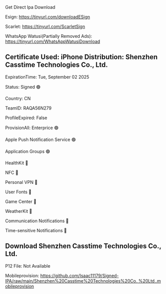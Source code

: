 Get Direct Ipa Download


Esign: https://tinyurl.com/downloadESign


Scarlet: https://tinyurl.com/ScarletSign


WhatsApp Watusi(Partially Removed Ads):  https://tinyurl.com/WhatsAppWatusiDownload


Certificate Used: iPhone Distribution: Shenzhen Casstime Technologies Co., Ltd.
--------------------

ExpirationTime: Tue, September 02 2025


Status: Signed 🟢


Country: CN

TeamID: RAQA56N279


ProfileExpired: False


ProvisionAll: Enterprice 🟢


Apple Push Notification Service 🟢


Application Groups 🟢


HealthKit 🔴 


NFC 🔴


Personal VPN 🔴


User Fonts 🔴


Game Center 🔴


WeatherKit 🔴


Communication Notifications 🔴


Time-sensitive Notifications 🔴

Download Shenzhen Casstime Technologies Co., Ltd.
--------------------

P12 File: Not Available


Mobileprovision: https://github.com/Isaac11179/Signed-IPA/raw/main/Shenzhen%20Casstime%20Technologies%20Co.,%20Ltd..mobileprovision

